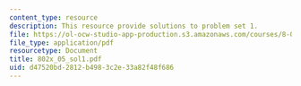 ```yaml
---
content_type: resource
description: This resource provide solutions to problem set 1.
file: https://ol-ocw-studio-app-production.s3.amazonaws.com/courses/8-02x-physics-ii-electricity-magnetism-with-an-experimental-focus-spring-2005/d47520bd2812b4983c2e33a82f48f686_802x_05_sol1.pdf
file_type: application/pdf
resourcetype: Document
title: 802x_05_sol1.pdf
uid: d47520bd-2812-b498-3c2e-33a82f48f686
---
```


